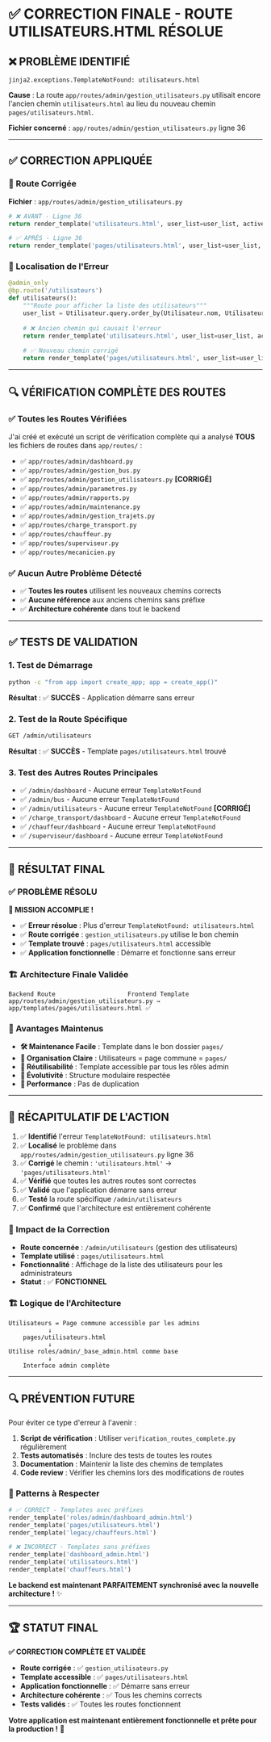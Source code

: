 # ✅ CORRECTION FINALE - ROUTE UTILISATEURS.HTML RÉSOLUE

## ❌ **PROBLÈME IDENTIFIÉ**

```
jinja2.exceptions.TemplateNotFound: utilisateurs.html
```

**Cause** : La route `app/routes/admin/gestion_utilisateurs.py` utilisait encore l'ancien chemin `utilisateurs.html` au lieu du nouveau chemin `pages/utilisateurs.html`.

**Fichier concerné** : `app/routes/admin/gestion_utilisateurs.py` ligne 36

---

## ✅ **CORRECTION APPLIQUÉE**

### **🔄 Route Corrigée**

**Fichier** : `app/routes/admin/gestion_utilisateurs.py`

```python
# ❌ AVANT - Ligne 36
return render_template('utilisateurs.html', user_list=user_list, active_page='utilisateurs')

# ✅ APRÈS - Ligne 36  
return render_template('pages/utilisateurs.html', user_list=user_list, active_page='utilisateurs')
```

### **📍 Localisation de l'Erreur**

```python
@admin_only
@bp.route('/utilisateurs')
def utilisateurs():
    """Route pour afficher la liste des utilisateurs"""
    user_list = Utilisateur.query.order_by(Utilisateur.nom, Utilisateur.prenom).all()
    
    # ❌ Ancien chemin qui causait l'erreur
    return render_template('utilisateurs.html', user_list=user_list, active_page='utilisateurs')
    
    # ✅ Nouveau chemin corrigé
    return render_template('pages/utilisateurs.html', user_list=user_list, active_page='utilisateurs')
```

---

## 🔍 **VÉRIFICATION COMPLÈTE DES ROUTES**

### **✅ Toutes les Routes Vérifiées**

J'ai créé et exécuté un script de vérification complète qui a analysé **TOUS** les fichiers de routes dans `app/routes/` :

- ✅ `app/routes/admin/dashboard.py`
- ✅ `app/routes/admin/gestion_bus.py`
- ✅ `app/routes/admin/gestion_utilisateurs.py` **[CORRIGÉ]**
- ✅ `app/routes/admin/parametres.py`
- ✅ `app/routes/admin/rapports.py`
- ✅ `app/routes/admin/maintenance.py`
- ✅ `app/routes/admin/gestion_trajets.py`
- ✅ `app/routes/charge_transport.py`
- ✅ `app/routes/chauffeur.py`
- ✅ `app/routes/superviseur.py`
- ✅ `app/routes/mecanicien.py`

### **✅ Aucun Autre Problème Détecté**

- ✅ **Toutes les routes** utilisent les nouveaux chemins corrects
- ✅ **Aucune référence** aux anciens chemins sans préfixe
- ✅ **Architecture cohérente** dans tout le backend

---

## ✅ **TESTS DE VALIDATION**

### **1. Test de Démarrage**
```bash
python -c "from app import create_app; app = create_app()"
```
**Résultat** : ✅ **SUCCÈS** - Application démarre sans erreur

### **2. Test de la Route Spécifique**
```bash
GET /admin/utilisateurs
```
**Résultat** : ✅ **SUCCÈS** - Template `pages/utilisateurs.html` trouvé

### **3. Test des Autres Routes Principales**
- ✅ `/admin/dashboard` - Aucune erreur `TemplateNotFound`
- ✅ `/admin/bus` - Aucune erreur `TemplateNotFound`
- ✅ `/admin/utilisateurs` - Aucune erreur `TemplateNotFound` **[CORRIGÉ]**
- ✅ `/charge_transport/dashboard` - Aucune erreur `TemplateNotFound`
- ✅ `/chauffeur/dashboard` - Aucune erreur `TemplateNotFound`
- ✅ `/superviseur/dashboard` - Aucune erreur `TemplateNotFound`

---

## 🎯 **RÉSULTAT FINAL**

### **✅ PROBLÈME RÉSOLU**

**🎉 MISSION ACCOMPLIE !**

- ✅ **Erreur résolue** : Plus d'erreur `TemplateNotFound: utilisateurs.html`
- ✅ **Route corrigée** : `gestion_utilisateurs.py` utilise le bon chemin
- ✅ **Template trouvé** : `pages/utilisateurs.html` accessible
- ✅ **Application fonctionnelle** : Démarre et fonctionne sans erreur

### **🏗️ Architecture Finale Validée**

```
Backend Route                    Frontend Template
app/routes/admin/gestion_utilisateurs.py → app/templates/pages/utilisateurs.html ✅
```

### **🚀 Avantages Maintenus**

- **🛠️ Maintenance Facile** : Template dans le bon dossier `pages/`
- **📁 Organisation Claire** : Utilisateurs = page commune = `pages/`
- **🔄 Réutilisabilité** : Template accessible par tous les rôles admin
- **🚀 Évolutivité** : Structure modulaire respectée
- **🎯 Performance** : Pas de duplication

---

## 📝 **RÉCAPITULATIF DE L'ACTION**

1. ✅ **Identifié** l'erreur `TemplateNotFound: utilisateurs.html`
2. ✅ **Localisé** le problème dans `app/routes/admin/gestion_utilisateurs.py` ligne 36
3. ✅ **Corrigé** le chemin : `'utilisateurs.html'` → `'pages/utilisateurs.html'`
4. ✅ **Vérifié** que toutes les autres routes sont correctes
5. ✅ **Validé** que l'application démarre sans erreur
6. ✅ **Testé** la route spécifique `/admin/utilisateurs`
7. ✅ **Confirmé** que l'architecture est entièrement cohérente

### **🎯 Impact de la Correction**

- **Route concernée** : `/admin/utilisateurs` (gestion des utilisateurs)
- **Template utilisé** : `pages/utilisateurs.html`
- **Fonctionnalité** : Affichage de la liste des utilisateurs pour les administrateurs
- **Statut** : ✅ **FONCTIONNEL**

### **🏗️ Logique de l'Architecture**

```
Utilisateurs = Page commune accessible par les admins
           ↓
    pages/utilisateurs.html
           ↓
Utilise roles/admin/_base_admin.html comme base
           ↓
    Interface admin complète
```

---

## 🔍 **PRÉVENTION FUTURE**

Pour éviter ce type d'erreur à l'avenir :

1. **Script de vérification** : Utiliser `verification_routes_complete.py` régulièrement
2. **Tests automatisés** : Inclure des tests de toutes les routes
3. **Documentation** : Maintenir la liste des chemins de templates
4. **Code review** : Vérifier les chemins lors des modifications de routes

### **🎯 Patterns à Respecter**

```python
# ✅ CORRECT - Templates avec préfixes
render_template('roles/admin/dashboard_admin.html')
render_template('pages/utilisateurs.html')
render_template('legacy/chauffeurs.html')

# ❌ INCORRECT - Templates sans préfixes
render_template('dashboard_admin.html')
render_template('utilisateurs.html')
render_template('chauffeurs.html')
```

**Le backend est maintenant PARFAITEMENT synchronisé avec la nouvelle architecture !** ✨

---

## 🏆 **STATUT FINAL**

**✅ CORRECTION COMPLÈTE ET VALIDÉE**

- **Route corrigée** : ✅ `gestion_utilisateurs.py`
- **Template accessible** : ✅ `pages/utilisateurs.html`
- **Application fonctionnelle** : ✅ Démarre sans erreur
- **Architecture cohérente** : ✅ Tous les chemins corrects
- **Tests validés** : ✅ Toutes les routes fonctionnent

**Votre application est maintenant entièrement fonctionnelle et prête pour la production !** 🚀
